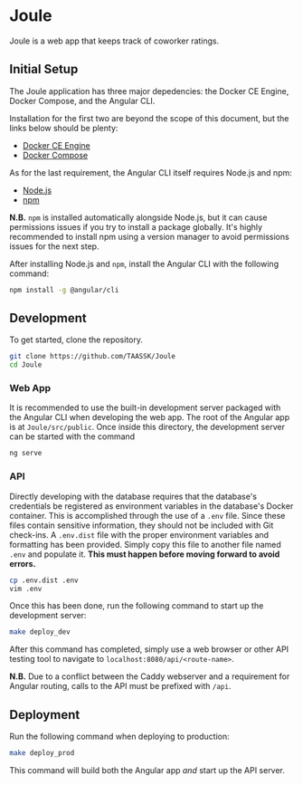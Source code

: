# Joule

Joule is a web app that keeps track of coworker ratings.

## Initial Setup

The Joule application has three major depedencies: the Docker CE Engine, Docker Compose, and the Angular CLI.

Installation for the first two are beyond the scope of this document, but the links below should be plenty:

* [Docker CE Engine](https://docs.docker.com/engine/installation/)
* [Docker Compose](https://docs.docker.com/compose/install/)

As for the last requirement, the Angular CLI itself requires Node.js and npm:

* [Node.js](https://nodejs.org/en/download/package-manager/)
* [npm](https://docs.npmjs.com/getting-started/installing-node#using-a-version-manager-to-install-nodejs-and-npm)

**N.B.** `npm` is installed automatically alongside Node.js, but it can cause permissions issues if you try to install a package globally. It's highly recommended to install npm using a version manager to avoid permissions issues for the next step.

After installing Node.js and `npm`, install the Angular CLI with the following command:

```bash
npm install -g @angular/cli
```

## Development

To get started, clone the repository.

```bash
git clone https://github.com/TAASSK/Joule
cd Joule
```

### Web App

It is recommended to use the built-in development server packaged with the Angular CLI when developing the web app. The root of the Angular app is at `Joule/src/public`. Once inside this directory, the development server can be started with the command 

```bash
ng serve
```

### API

Directly developing with the database requires that the database's credentials be registered as environment variables in the database's Docker container. This is accomplished through the use of a `.env` file. Since these files contain sensitive information, they should not be included with Git check-ins. A `.env.dist` file with the proper environment variables and formatting has been provided. Simply copy this file to another file named `.env` and populate it. **This must happen before moving forward to avoid errors.**

```bash
cp .env.dist .env
vim .env
```

Once this has been done, run the following command to start up the development server:

```bash
make deploy_dev
```

After this command has completed, simply use a web browser or other API  testing tool to navigate to `localhost:8080/api/<route-name>`.

**N.B.** Due to a conflict between the Caddy webserver and a requirement for Angular routing, calls to the API must be prefixed with `/api`.


## Deployment

Run the following command when deploying to production:

```bash
make deploy_prod
```

This command will build both the Angular app _and_ start up the API server.
